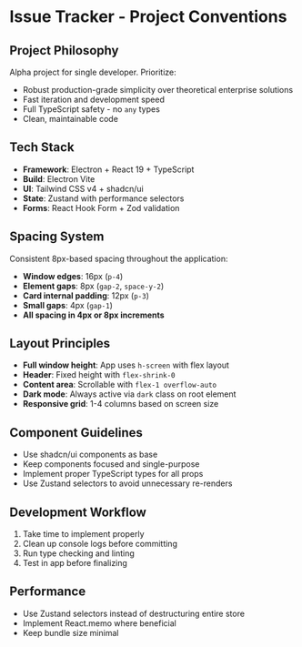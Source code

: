 # Issue Tracker - Project Conventions

## Project Philosophy

Alpha project for single developer. Prioritize:

- Robust production-grade simplicity over theoretical enterprise solutions
- Fast iteration and development speed
- Full TypeScript safety - no `any` types
- Clean, maintainable code

## Tech Stack

- **Framework**: Electron + React 19 + TypeScript
- **Build**: Electron Vite
- **UI**: Tailwind CSS v4 + shadcn/ui
- **State**: Zustand with performance selectors
- **Forms**: React Hook Form + Zod validation

## Spacing System

Consistent 8px-based spacing throughout the application:

- **Window edges**: 16px (`p-4`)
- **Element gaps**: 8px (`gap-2`, `space-y-2`)
- **Card internal padding**: 12px (`p-3`)
- **Small gaps**: 4px (`gap-1`)
- **All spacing in 4px or 8px increments**

## Layout Principles

- **Full window height**: App uses `h-screen` with flex layout
- **Header**: Fixed height with `flex-shrink-0`
- **Content area**: Scrollable with `flex-1 overflow-auto`
- **Dark mode**: Always active via `dark` class on root element
- **Responsive grid**: 1-4 columns based on screen size

## Component Guidelines

- Use shadcn/ui components as base
- Keep components focused and single-purpose
- Implement proper TypeScript types for all props
- Use Zustand selectors to avoid unnecessary re-renders

## Development Workflow

1. Take time to implement properly
2. Clean up console logs before committing
3. Run type checking and linting
4. Test in app before finalizing

## Performance

- Use Zustand selectors instead of destructuring entire store
- Implement React.memo where beneficial
- Keep bundle size minimal
